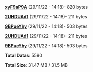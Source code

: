 [**xyF9aP9A**](/data/xyF9aP9A.txt) (29/11/22 - 14:18)- 820 bytes

[**2UHDUAd1**](/data/2UHDUAd1.txt) (29/11/22 - 14:18)- 211 bytes

[**9BPueYhy**](/data/9BPueYhy.txt) (29/11/22 - 14:18)- 503 bytes

[**2UHDUAd1**](/data/2UHDUAd1.txt) (29/11/22 - 14:18)- 211 bytes

[**9BPueYhy**](/data/9BPueYhy.txt) (29/11/22 - 14:18)- 503 bytes

**Total Datas**: 5590

**Total Size**: 31.47 MB / 31.5 MB